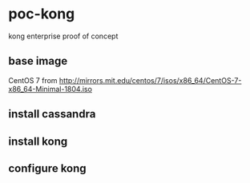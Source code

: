 # poc-kong
kong enterprise proof of concept

## base image

CentOS 7 from http://mirrors.mit.edu/centos/7/isos/x86_64/CentOS-7-x86_64-Minimal-1804.iso

## install cassandra

## install kong

## configure kong
